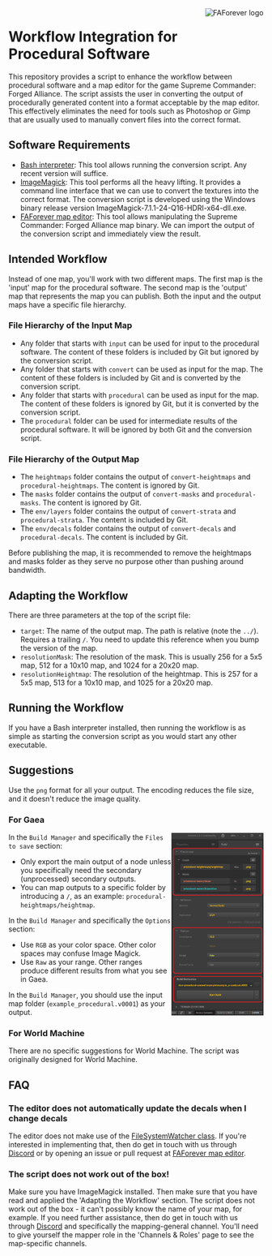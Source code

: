 <a href="https://www.faforever.com/">
    <img src="https://www.faforever.com/images/logos/faflogo.svg" alt="FAForever logo" title="FAForever" align="right" height="60" />
</a>

# Workflow Integration for Procedural Software

This repository provides a script to enhance the workflow between procedural software and a map editor for the game Supreme Commander: Forged Alliance. The script assists the user in converting the output of procedurally generated content into a format acceptable by the map editor. This effectively eliminates the need for tools such as Photoshop or Gimp that are usually used to manually convert files into the correct format.

## Software Requirements

- [Bash interpreter](https://git-scm.com/downloads): This tool allows running the conversion script. Any recent version will suffice.
- [ImageMagick](https://imagemagick.org/): This tool performs all the heavy lifting. It provides a command line interface that we can use to convert the textures into the correct format. The conversion script is developed using the Windows binary release version ImageMagick-7.1.1-24-Q16-HDRI-x64-dll.exe.
- [FAForever map editor](https://github.com/FAForever/FAForeverMapEditor): This tool allows manipulating the Supreme Commander: Forged Alliance map binary. We can import the output of the conversion script and immediately view the result.

## Intended Workflow

Instead of one map, you'll work with two different maps. The first map is the 'input' map for the procedural software. The second map is the 'output' map that represents the map you can publish. Both the input and the output maps have a specific file hierarchy.

### File Hierarchy of the Input Map

- Any folder that starts with `input` can be used for input to the procedural software. The content of these folders is included by Git but ignored by the conversion script.
- Any folder that starts with `convert` can be used as input for the map. The content of these folders is included by Git and is converted by the conversion script.
- Any folder that starts with `procedural` can be used as input for the map. The content of these folders is ignored by Git, but it is converted by the conversion script.
- The `procedural` folder can be used for intermediate results of the procedural software. It will be ignored by both Git and the conversion script.

### File Hierarchy of the Output Map

- The `heightmaps` folder contains the output of `convert-heightmaps` and `procedural-heightmaps`. The content is ignored by Git.
- The `masks` folder contains the output of `convert-masks` and `procedural-masks`. The content is ignored by Git.
- The `env/layers` folder contains the output of `convert-strata` and `procedural-strata`. The content is included by Git.
- The `env/decals` folder contains the output of `convert-decals` and `procedural-decals`. The content is included by Git.

Before publishing the map, it is recommended to remove the heightmaps and masks folder as they serve no purpose other than pushing around bandwidth.

## Adapting the Workflow

There are three parameters at the top of the script file:

- `target`: The name of the output map. The path is relative (note the `../`). Requires a trailing `/`. You need to update this reference when you bump the version of the map.
- `resolutionMask`: The resolution of the mask. This is usually 256 for a 5x5 map, 512 for a 10x10 map, and 1024 for a 20x20 map.
- `resolutionHeightmap`: The resolution of the heightmap. This is 257 for a 5x5 map, 513 for a 10x10 map, and 1025 for a 20x20 map.

## Running the Workflow

If you have a Bash interpreter installed, then running the workflow is as simple as starting the conversion script as you would start any other executable.

## Suggestions

Use the `png` format for all your output. The encoding reduces the file size, and it doesn't reduce the image quality.

### For Gaea

<img src="./images/gaea-build-manager.png" alt="Gaea Build Manager" title="Build Manager" align="right" height="360" />

In the `Build Manager` and specifically the `Files to save` section:

- Only export the main output of a node unless you specifically need the secondary (unprocessed) secondary outputs.
- You can map outputs to a specific folder by introducing a `/`, as an example: `procedural-heightmaps/heightmap`.

In the `Build Manager` and specifically the `Options` section:

- Use `RGB` as your color space. Other color spaces may confuse Image Magick.
- Use `Raw` as your range. Other ranges produce different results from what you see in Gaea.

In the `Build Manager`, you should use the input map folder (`example_procedural.v0001`) as your output.

### For World Machine

There are no specific suggestions for World Machine. The script was originally designed for World Machine.

## FAQ

### The editor does not automatically update the decals when I change decals

The editor does not make use of the [FileSystemWatcher class](https://learn.microsoft.com/en-us/dotnet/api/system.io.filesystemwatcher?view=net-8.0). If you're interested in implementing that, then do get in touch with us through [Discord](https://discord.gg/mXahVSKGVb) or by opening an issue or pull request at [FAForever map editor](https://github.com/FAForever/FAForeverMapEditor).

### The script does not work out of the box!

Make sure you have ImageMagick installed. Then make sure that you have read and applied the 'Adapting the Workflow' section. The script does not work out of the box - it can't possibly know the name of your map, for example. If you need further assistance, then do get in touch with us through [Discord](https://discord.gg/mXahVSKGVb) and specifically the mapping-general channel. You'll need to give yourself the mapper role in the 'Channels & Roles' page to see the map-specific channels.